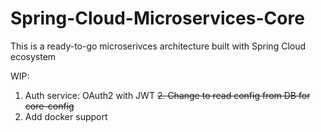 # Spring-Cloud-Microservices-Core
This is a ready-to-go microserivces architecture built with Spring Cloud ecosystem

WIP: 
1. Auth service: OAuth2 with JWT
~~2. Change to read config from DB for core-config~~
3. Add docker support
